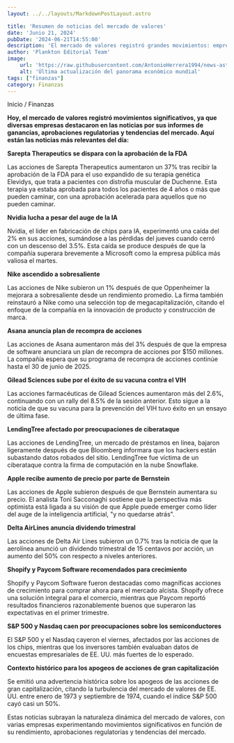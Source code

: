 ```yaml
---
layout: ../../layouts/MarkdownPostLayout.astro

title: 'Resumen de noticias del mercado de valores'
date: 'Junio 21, 2024'
pubDate: '2024-06-21T14:55:00'
description: 'El mercado de valores registró grandes movimientos: empresas destacaron por informes de ganancias, aprobaciones regulatorias y tendencias del mercado.'
author: 'Plankton Editorial Team'
image:
    url: 'https://raw.githubusercontent.com/AntonioHerrera1994/news-astro/master/src/assets/finanzas/finanzas58.webp'
    alt: 'Última actualización del panorama económico mundial'
tags: ["finanzas"]
category: Finanzas
---
```



<span><a href="/" style="text-decoration:none;color:#0F1416">Inicio</a> / <a href="/finanzas" style="text-decoration:none;color:#0F1416">Finanzas</a></span>


<p style="font-weight: bold;">Hoy, el mercado de valores registró movimientos significativos, ya que diversas empresas destacaron en las noticias por sus informes de ganancias, aprobaciones regulatorias y tendencias del mercado. Aquí están las noticias más relevantes del día:</p>

**Sarepta Therapeutics se dispara con la aprobación de la FDA**

Las acciones de Sarepta Therapeutics aumentaron un 37% tras recibir la aprobación de la FDA para el uso expandido de su terapia genética Elevidys, que trata a pacientes con distrofia muscular de Duchenne. Esta terapia ya estaba aprobada para todos los pacientes de 4 años o más que pueden caminar, con una aprobación acelerada para aquellos que no pueden caminar.

**Nvidia lucha a pesar del auge de la IA**

Nvidia, el líder en fabricación de chips para IA, experimentó una caída del 2% en sus acciones, sumándose a las pérdidas del jueves cuando cerró con un descenso del 3.5%. Esta caída se produce después de que la compañía superara brevemente a Microsoft como la empresa pública más valiosa el martes.

**Nike ascendido a sobresaliente**

Las acciones de Nike subieron un 1% después de que Oppenheimer la mejorara a sobresaliente desde un rendimiento promedio. La firma también reinstauró a Nike como una selección top de megacapitalización, citando el enfoque de la compañía en la innovación de producto y construcción de marca.

**Asana anuncia plan de recompra de acciones**

Las acciones de Asana aumentaron más del 3% después de que la empresa de software anunciara un plan de recompra de acciones por $150 millones. La compañía espera que su programa de recompra de acciones continúe hasta el 30 de junio de 2025.

**Gilead Sciences sube por el éxito de su vacuna contra el VIH**

Las acciones farmacéuticas de Gilead Sciences aumentaron más del 2.6%, continuando con un rally del 8.5% de la sesión anterior. Esto sigue a la noticia de que su vacuna para la prevención del VIH tuvo éxito en un ensayo de última fase.

**LendingTree afectado por preocupaciones de ciberataque**

Las acciones de LendingTree, un mercado de préstamos en línea, bajaron ligeramente después de que Bloomberg informara que los hackers están subastando datos robados del sitio. LendingTree fue víctima de un ciberataque contra la firma de computación en la nube Snowflake.

**Apple recibe aumento de precio por parte de Bernstein**

Las acciones de Apple subieron después de que Bernstein aumentara su precio. El analista Toni Sacconaghi sostiene que la perspectiva más optimista está ligada a su visión de que Apple puede emerger como líder del auge de la inteligencia artificial, "y no quedarse atrás".

**Delta AirLines anuncia dividendo trimestral**

Las acciones de Delta Air Lines subieron un 0.7% tras la noticia de que la aerolínea anunció un dividendo trimestral de 15 centavos por acción, un aumento del 50% con respecto a niveles anteriores.

**Shopify y Paycom Software recomendados para crecimiento**

Shopify y Paycom Software fueron destacadas como magníficas acciones de crecimiento para comprar ahora para el mercado alcista. Shopify ofrece una solución integral para el comercio, mientras que Paycom reportó resultados financieros razonablemente buenos que superaron las expectativas en el primer trimestre.

**S&P 500 y Nasdaq caen por preocupaciones sobre los semiconductores**

El S&P 500 y el Nasdaq cayeron el viernes, afectados por las acciones de los chips, mientras que los inversores también evaluaban datos de encuestas empresariales de EE. UU. más fuertes de lo esperado.

**Contexto histórico para los apogeos de acciones de gran capitalización**

Se emitió una advertencia histórica sobre los apogeos de las acciones de gran capitalización, citando la turbulencia del mercado de valores de EE. UU. entre enero de 1973 y septiembre de 1974, cuando el índice S&P 500 cayó casi un 50%.

Estas noticias subrayan la naturaleza dinámica del mercado de valores, con varias empresas experimentando movimientos significativos en función de su rendimiento, aprobaciones regulatorias y tendencias del mercado.